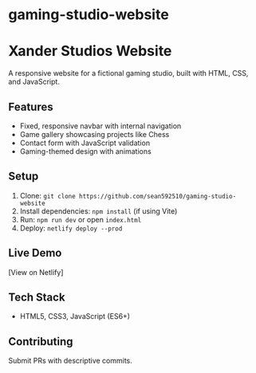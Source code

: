 # gaming-studio-website
# Xander Studios Website
A responsive website for a fictional gaming studio, built with HTML, CSS, and JavaScript.

## Features
- Fixed, responsive navbar with internal navigation
- Game gallery showcasing projects like Chess
- Contact form with JavaScript validation
- Gaming-themed design with animations

## Setup
1. Clone: `git clone https://github.com/sean592510/gaming-studio-website`
2. Install dependencies: `npm install` (if using Vite)
3. Run: `npm run dev` or open `index.html`
4. Deploy: `netlify deploy --prod`

## Live Demo
[View on Netlify]

## Tech Stack
- HTML5, CSS3, JavaScript (ES6+)

## Contributing
Submit PRs with descriptive commits.
